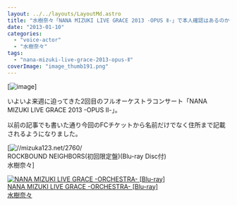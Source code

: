 ```yaml
---
layout: ../../layouts/LayoutMd.astro
title: "水樹奈々「NANA MIZUKI LIVE GRACE 2013 -OPUS Ⅱ-」で本人確認はあるのか？"
date: "2013-01-10"
categories: 
  - "voice-actor"
  - "水樹奈々"
tags: 
  - "nana-mizuki-live-grace-2013-opus-Ⅱ"
coverImage: "image_thumb191.png"
---
```


[![image](/wp/images/image_thumb19.png "image")]

いよいよ来週に迫ってきた2回目のフルオーケストラコンサート「NANA MIZUKI LIVE GRACE 2013 -OPUS Ⅱ-」。

以前の記事でも書いた通り今回のFCチケットから名前だけでなく住所まで記載されるようになりました。

[![//mizuka123.net/2760/](/wp/images/51Dj7RYbVqL._SL160_.jpg "水樹奈々「NANA MIZUKI LIVE GRACE 2013 -OPUS Ⅱ-」FCチケット着弾！ » みずかるちゃー")  
ROCKBOUND NEIGHBORS(初回限定盤)(Blu-ray Disc付)  
水樹奈々]

[![NANA MIZUKI LIVE GRACE -ORCHESTRA- [Blu-ray]](/wp/images/519D-xmSzmL._SL160_.jpg)  
NANA MIZUKI LIVE GRACE -ORCHESTRA- \[Blu-ray\]  
水樹奈々](https://www.amazon.co.jp/exec/obidos/ASIN/B005DIBJ0Y/mizuka123-22/ref=nosim)
